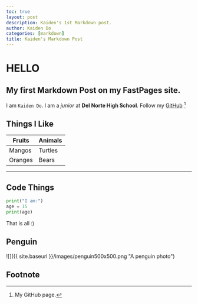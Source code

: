 ```yaml
---
toc: true
layout: post
description: Kaiden's 1st Markdown post.
author: Kaiden Do
categories: [markdown]
title: Kaiden's Markdown Post
---
```

# HELLO
## My first Markdown Post on my FastPages site.
I am `Kaiden Do`. I am a *junior* at **Del Norte High School**.
Follow my [GitHub](https://github.com/kaiden-dough) [^1]
## Things I Like

| Fruits | Animals |
|-|-|
| Mangos | Turtles |
| Oranges | Bears |


---

## Code Things
```python
print("I am:")
age = 15
print(age)
```
That is all :)
## Penguin
![]({{ site.baseurl }}/images/penguin500x500.png "A penguin photo")
## Footnote
[^1]: My GitHub page.
